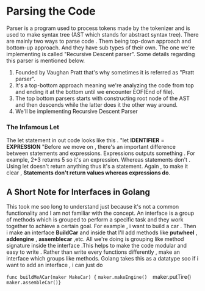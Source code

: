 # Parsing the Code

Parser is a program used to process tokens made by the tokenizer and is used to make syntax tree (AST which stands for abstract syntax tree).
There are mainly two ways to parse code . Them being top-down approach and bottom-up approach.  And they have sub types of their own. The one we're implementing is called "Recursive Descent parser". 
Some details regarding this parser is mentioned below.
1) Founded by Vaughan Pratt that's why sometimes it is referred as "Pratt parser".
2) It's a top-bottom approach meaning we're analyzing the code from top and ending it at the bottom until we encounter EOF(End of file).
3) The top bottom parsers starts with constructing root node of the AST and then descends while the latter does it the other way around.
4) We'll be implementing Recursive Descent Parser

### The Infamous Let
The let statement in out code looks like this . "let **IDENTIFIER** = **EXPRESSION** "Before we move on , there's an important difference between statements and expressions. Expressions outputs something . For example, 2+3 returns 5 so it's an expression. Whereas statements don't . Using let doesn't return anything thus it's a statement. Again , to make it clear , __Statements don't return values whereas expressions do__.

## A Short Note for Interfaces in Golang

This took me soo long to understand just because it's not a common functionality and I am not familiar with the concept. An interface is a group of methods which is grouped to perform a specific task and they work together to achieve a certain goal. For example , i want to build a car . Then i make an interface **BuildCar** and inside that I'll add methods like __putwheel__ , __addengine__ , __assemblecar__ ,etc. All we're doing is grouping like method signature inside the interface .This helps to make the code modular and easy to write . Rather than write every functions differently , make an interface which groups like methods. Golang takes this as a datatype soo if i want to add an interface , i can just do 

`func buildMeACar(maker MakeCar) {`
`maker.makeEngine() 
`maker.putTire()
`maker.assembleCar()}`




